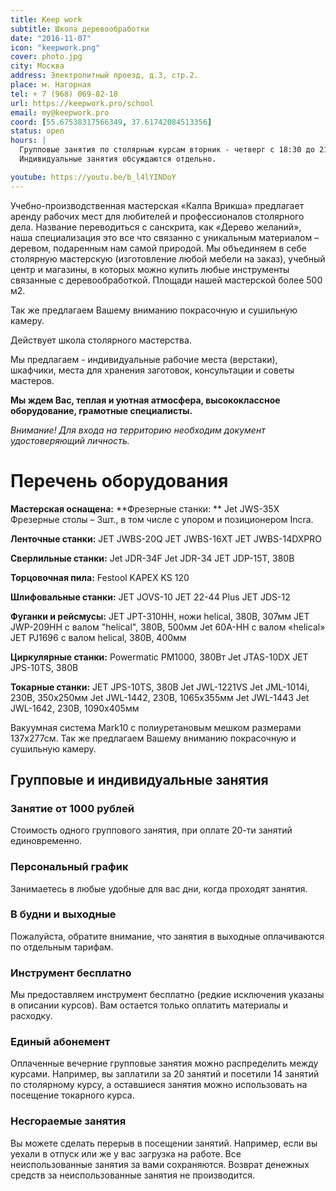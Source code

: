 ```yaml
---
title: Keep work
subtitle: Школа деревообработки
date: "2016-11-07"
icon: "keepwork.png"
cover: photo.jpg
city: Москва
address: Электролитный проезд, д.3, стр.2.
place: м. Нагорная
tel: + 7 (968) 069-82-18
url: https://keepwork.pro/school
email: my@keepwork.pro
coord: [55.67538317566349, 37.61742084513356]
status: open
hours: |
  Групповые занятия по столярным курсам вторник - четверг с 18:30 до 21:30. 
  Индивидуальные занятия обсуждаются отдельно.

youtube: https://youtu.be/b_l4lYINDoY
---
```


Учебно-производственная мастерская «Калпа Врикша» предлагает аренду рабочих мест для любителей и профессионалов столярного дела. Название переводиться с санскрита, как «Дерево желаний», наша специализация это все что связанно с уникальным материалом – деревом, подаренным нам самой природой. Мы объединяем в себе столярную мастерскую (изготовление любой мебели на заказ), учебный центр и магазины, в которых можно купить любые инструменты связанные с деревообработкой. Площади нашей мастерской более 500 м2.

Так же предлагаем Вашему вниманию покрасочную и сушильную камеру.

Действует школа столярного мастерства.

Мы предлагаем - индивидуальные рабочие места (верстаки), шкафчики, места для хранения заготовок, консультации и советы мастеров.

**Мы ждем Вас, теплая и уютная атмосфера, высококлассное оборудование, грамотные специалисты.**

_Внимание! Для входа на территорию необходим документ удостоверяющий личность._

# Перечень оборудования

**Мастерская оснащена:** **Фрезерные станки: ** Jet JWS-35X Фрезерные столы – 3шт., в том числе с упором и позиционером Incra.

**Ленточные станки:** JET JWBS-20Q JET JWBS-16XT JET JWBS-14DXPRO

**Сверлильные станки:** Jet JDR-34F Jet JDR-34 JET JDP-15T, 380В

**Торцовочная пила:** Festool KAPEX KS 120

**Шлифовальные станки:** JET JOVS-10 JET 22-44 Plus JET JDS-12

**Фуганки и рейсмусы:** JET JPT-310HH, ножи helical, 380В, 307мм JET JWP-209HH с валом "helical", 380В, 500мм Jet 60A-HH с валом «helical» JET PJ1696 c валом helical, 380В, 400мм

**Циркулярные станки:** Powermatic PM1000, 380Вт Jet JTAS-10DX JET JPS-10TS, 380В

**Токарные станки:** JET JPS-10TS, 380В Jet JWL-1221VS Jet JML-1014i, 230В, 350х250мм Jet JWL-1442, 230В, 1065х355мм Jet JWL-1443 Jet JWL-1642, 230В, 1090х405мм

Вакуумная система Mark10 с полиуретановым мешком размерами 137х277см. Так же предлагаем Вашему вниманию покрасочную и сушильную камеру.

## Групповые и индивидуальные занятия

### Занятие от 1000 рублей

Стоимость одного группового занятия, при оплате 20-ти занятий единовременно.

### Персональный график

Занимаетесь в любые удобные для вас дни, когда проходят занятия.

### В будни и выходные

Пожалуйста, обратите внимание, что занятия в выходные оплачиваются по отдельным тарифам.

### Инструмент бесплатно

Мы предоставляем инструмент бесплатно (редкие исключения указаны в описании курсов). Вам остается только оплатить материалы и расходку.

### Единый абонемент

Оплаченные вечерние групповые занятия можно распределить между курсами. Например, вы заплатили за 20 занятий и посетили 14 занятий по столярному курсу, а оставшиеся занятия можно использовать на посещение токарного курса.

### Несгораемые занятия

Вы можете сделать перерыв в посещении занятий. Например, если вы уехали в отпуск или же у вас загрузка на работе. Все неиспользованные занятия за вами сохраняются. Возврат денежных средств за неиспользованные занятия не производится.
